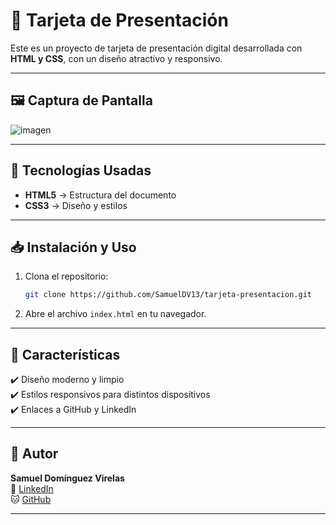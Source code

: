 # 🎨 Tarjeta de Presentación

Este es un proyecto de tarjeta de presentación digital desarrollada con **HTML y CSS**, con un diseño atractivo y responsivo.

---

## 🖼️ Captura de Pantalla
![imagen](https://github.com/user-attachments/assets/540ca230-edd6-4fe6-8448-9abd94676c32)

---

## 🚀 Tecnologías Usadas

- **HTML5** → Estructura del documento
- **CSS3** → Diseño y estilos

---

## 📥 Instalación y Uso

1. Clona el repositorio:
   ```sh
   git clone https://github.com/SamuelDV13/tarjeta-presentacion.git
   ```
2. Abre el archivo `index.html` en tu navegador.

---

## 📌 Características

✔️ Diseño moderno y limpio  
✔️ Estilos responsivos para distintos dispositivos  
✔️ Enlaces a GitHub y LinkedIn  

---

## 👤 Autor

**Samuel Domínguez Virelas**  
💼 [LinkedIn](https://www.linkedin.com/in/tu-perfil)  
🐱 [GitHub](https://github.com/SamuelDV13)  

---
